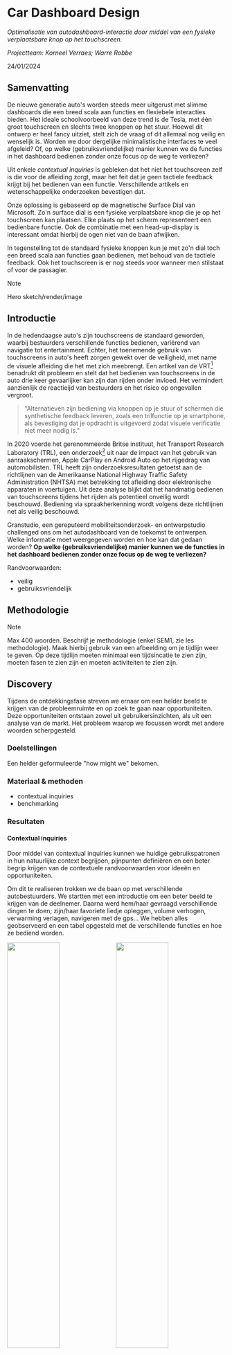 # Car Dashboard Design
*Optimalisatie van autodashboard-interactie door middel van een fysieke verplaatsbare knop op het touchscreen.* 

*Projectteam: Korneel Verraes; Warre Robbe*

24/01/2024

## Samenvatting
De nieuwe generatie auto's worden steeds meer uitgerust met slimme dashboards die een breed scala aan functies en flexiebele interacties bieden. Het ideale schoolvoorbeeld van deze trend is de Tesla, met één groot touchscreen en slechts twee knoppen op het stuur. Hoewel dit ontwerp er heel fancy uitziet, stelt zich de vraag of dit allemaal nog veilig en wenselijk is. Worden we door dergelijke minimalistische interfaces te veel afgeleid? Of, op welke (gebruiksvriendelijke) manier kunnen we de functies in het dashboard bedienen zonder onze focus op de weg te verliezen?

Uit enkele *contextual inquiries* is gebleken dat het niet het touchscreen zelf is die voor de afleiding zorgt, maar het feit dat je geen tactiele feedback krijgt bij het bedienen van een functie. Verschillende artikels en wetenschappelijke onderzoeken bevestigen dat.

Onze oplossing is gebaseerd op de magnetische Surface Dial van Microsoft. Zo'n surface dial is een fysieke verplaatsbare knop die je op het touchscreen kan plaatsen. Elke plaats op het scherm representeert een bedienbare functie. Ook de combinatie met een head-up-display is interessant omdat hierbij de ogen niet van de baan afwijken. 

In tegenstelling tot de standaard fysieke knoppen kun je met zo'n dial toch een breed scala aan functies gaan bedienen, met behoud van de tactiele feedback. Ook het touchscreen is er nog steeds voor wanneer men stilstaat of voor de passagier.

> [!NOTE]
> Hero sketch/render/image

## Introductie

In de hedendaagse auto's zijn touchscreens de standaard geworden, waarbij bestuurders verschillende functies bedienen, variërend van navigatie tot entertainment. Echter, het toenemende gebruik van touchscreens in auto's heeft zorgen gewekt over de veiligheid, met name de visuele afleiding die het met zich meebrengt. Een artikel van de VRT[^1] benadrukt dit probleem en stelt dat het bedienen van touchscreens in de auto drie keer gevaarlijker kan zijn dan rijden onder invloed. Het vermindert aanzienlijk de reactieijd van bestuurders en het risico op ongevallen vergroot.

> "Alternatieven zijn bediening via knoppen op je stuur of schermen die synthetische feedback leveren, zoals een trilfunctie op je smartphone, als bevestiging dat je opdracht is uitgevoerd zodat visuele verificatie niet meer nodig is."

In 2020 voerde het gerenommeerde Britse instituut, het Transport Research Laboratory (TRL), een onderzoek[^2] uit naar de impact van het gebruik van aanraakschermen, Apple CarPlay en Android Auto op het rijgedrag van automobilisten. TRL heeft zijn onderzoeksresultaten getoetst aan de richtlijnen van de Amerikaanse National Highway Traffic Safety Administration (NHTSA) met betrekking tot afleiding door elektronische apparaten in voertuigen. Uit deze analyse blijkt dat het handmatig bedienen van touchscreens tijdens het rijden als potentieel onveilig wordt beschouwd. Bediening via spraakherkenning wordt volgens deze richtlijnen net als veilig beschouwd.

Granstudio, een gereputeerd mobiliteitsonderzoek- en ontwerpstudio challenged ons om het autodashboard van de toekomst te ontwerpen. Welke informatie moet weergegeven worden en hoe kan dat gedaan worden? **Op welke (gebruiksvriendelijke) manier kunnen we de functies in het dashboard bedienen zonder onze focus op de weg te verliezen?**

Randvoorwaarden:
- veilig
- gebruiksvriendelijk

## Methodologie
> [!NOTE]
> Max 400 woorden. Beschrijf je methodologie (enkel SEM1, zie les methodologie). Maak hierbij gebruik van een afbeelding om je tijdlijn weer te geven. Op deze tijdlijn moeten minimaal een tijdsincatie te zien zijn, moeten fasen te zien zijn en moeten activiteiten te zien zijn.

## Discovery
Tijdens de ontdekkingsfase streven we ernaar om een helder beeld te krijgen van de probleemruimte en op zoek te gaan naar opportuniteiten. Deze opportuniteiten ontstaan zowel uit gebruikersinzichten, als uit een analyse van de markt. Het probleem waarop we focussen wordt met andere woorden scherpgesteld.
### Doelstellingen
Een helder geformuleerde "how might we" bekomen.
### Materiaal & methoden
- contextual inquiries
- benchmarking
### Resultaten
#### Contextual inquiries
Door middel van contextual inquiries kunnen we huidige gebruikspatronen in hun natuurlijke context begrijpen, pijnpunten definiëren en een beter begrip krijgen van de contextuele randvoorwaarden voor ideeën en opportuniteiten.

Om dit te realiseren trokken we de baan op met verschillende autobestuurders. We startten met een introductie om een beter beeld te krijgen van de deelnemer. Daarna werd hem/haar gevraagd verschillende dingen te doen; zijn/haar favoriete liedje opleggen, volume verhogen, verwarming verlagen, navigeren met de gps... We hebben alles geobserveerd en een tabel opgesteld met de verschillende functies en hoe ze bediend worden.

<p>
  <img src="https://github.com/korneelverraes/tussentijds-rapport/assets/88773280/8aae7aa7-7bcd-4c1c-bbfc-2a0e0ae37a1a" width="49%"/>
  <img src="https://github.com/korneelverraes/tussentijds-rapport/assets/88773280/e852cd28-31a8-4f7b-8c11-9bdf23cd5b85" width="49%"/>
</p>

||Buttons on steering wheel|Physical buttons|Touchscreen|Voice commands|
|---:|:---:|:---:|:---:|:---:|
|Volume|X|X - X|
|Air conditioning||X|X - X - X|
|Seat heating||X|X - X - X|
|Steering wheel heating|||X - X|
|Navigation|||X - X|X - X|
|Music|||X - X - X|X - X|
|Answering calls|||X - X - X|
|Start calls|||X - X|X|

#### Benchmarking
Om de markt te analyseren maken we gebruik van benchmarking omdat heel veel designkeuzes al succesvol zijn opgelost door anderen. Je hoeft niet alles opnieuw te onderzoeken, maar door bestaande oplossingen aandachtig te bestuderen kunnen we focussen op meer belangrijke onbekende factoren.

Het probleem werd opgesplitst in twee fundamentele deelproblemen. Hoe kunnen we informatie weergeven en hoe kunnen we bepaalde functies bedienen? Voor beide werden de voor- en nadelen op een rijtje gezet. Daarna werd alles samengegoten in een overzichtelijke problem-solution matrix.

<p>
  <img src="https://github.com/korneelverraes/tussentijds-rapport/assets/88773280/bbfada7e-b3ca-40c8-96b6-b0b40c4434f0" width="49%"/>
  <img src="https://github.com/korneelverraes/tussentijds-rapport/assets/88773280/4d45a730-82ee-462b-829c-040572d9b47c" width="49%"/>
</p>

<img src="https://github.com/korneelverraes/tussentijds-rapport/assets/88773280/1f392304-7c29-4ec8-93da-6fe266cbce7e"/>

### Conclusies & implicaties
De afleiding wordt niet veroorzaakt door het touchscreen zelf maar door het gebrek aan tactiele feedback bij het bedienen van het scherm. Je moet visueel verifiëren wat je gedaan hebt en of je het juist gedaan hebt. Verder genieten knoppen op het stuur en bediening via het touchscreen de voorkeur van gebruikers, gevolgd door fysieke knoppen en stembediening.

Head-Up Displays (HUDs) die in de voorruit of op het onderste zwarte band worden geplaatst, tonen informatie zonder dat de bestuurder zijn ogen van de baan hoeft te halen, wat de veiligheid bevordert. Deze displays kunnen echter moeilijk zichtbaar zijn bij zonnig weer. 3D-schermen en hologrammen bieden een goede ervaring en een grote aanpasbaarheid, maar zijn over het algemeen kostbaarder en complexer. Augmented reality-schermen combineren digitale informatie met de echte wereld, wat de navigatie- en veiligheidskenmerken verbetert, hoewel ze mogelijk een leercurve vereisen voor bestuurders. Traditionele schermen, hoewel kosteneffectief en vertrouwd, kunnen de aandacht van de weg afleiden. Fysieke knoppen en knoppen op het stuur geven prioriteit aan tastbare feedback en minimale afleiding, terwijl aanraakschermen en spraakbesturing veelzijdigheid bieden, maar mogelijk ten koste gaan van de veiligheid. Context, compatibiliteit en de leercurve zijn ook belangrijke factoren om in overweging te nemen.

**Hoe kunnen we een dial en een HUD gebruiken om afgeleide bestuurders gefocust te houden op de weg terwijl ze interageren met het dashboard?**

## Definition
In de definitiefase geven we vorm aan de oplossingen die we dit jaar zullen uitwerken. Gebruikmakend van het eerder gedefinieerde probleem, onderzoeken we mogelijke oplossingen om zo een weloverwogen conceptkeuze te maken. Dit concept dient dan als basis voor verdere ontwikkeling in het tweede semester.
### Doelstellingen
Tot een conceptueel ontwerp komen.
- thematische schets
- storyboard
- quick-and-dirty prototype
### Materiaal & methoden
- sensorial boards
- kartonnen prototypes
- gebruikersinterviews
- gebruikerstesten
### Resultaten
#### Dial
Door het uitvoeren van concepttesten kunnen we ons concept evalueren met echte gebruikers. Hierdoor kunnen we ook het gedrag van de gebruiker tijdens de interactie observeren en analyseren.

Het doel van deze concepttest is een conceptueel ontwerp te hebben voor onze dial. Welke grootte? Welke vorm? Welk materiaal? Na een korte introductie gaven we elke deelnemer een stuk klei/plasticine. We gaven hen de opdracht om hun ideale dial te ontwerpen en hierbij te variëren in vorm, grootte, afwerking... Hierbij moest de focus op het praktische aspect liggen, minder op het esthetische. Nadat elke deelnemer zijn of haar ideale dial gemaakt had gingen we over naar het tweede deel van de test. We ontwikkelden drie sensorial boards: 6 verschillende groottes, 9 vormvarianten en 6 verschillende materialen. Elke deelnemer kreeg de kans elk bord te exploreren door aan de verschillende modellen te voelen. Per bord moesten de deelnemers hun voorkeur weergeven in een top 3. Alle ruwe data van deze testen werd verzameld door middel van gebruikersformulieren.

<p>
  <img src="https://github.com/korneelverraes/tussentijds-rapport/assets/88773280/be6cc5d6-7650-431e-9ba6-cfa813c49f62" width="49%"/>
  <img src="https://github.com/korneelverraes/tussentijds-rapport/assets/88773280/0cb97803-6960-4495-a09b-ec6937142b72" width="49%"/>
</p>

<p>
  <img src="https://github.com/korneelverraes/tussentijds-rapport/assets/88773280/fbff5f1c-9422-4b96-bba5-be57ad6b838f" width="33%"/>
  <img src="https://github.com/korneelverraes/tussentijds-rapport/assets/88773280/c91aef7e-3df0-4721-a1b1-54d7d1c045e5" width="33%"/>
  <img src="https://github.com/korneelverraes/tussentijds-rapport/assets/88773280/c19bb943-af3f-46c2-a78b-8dfcc9e7fd3e" width="33%"/>
</p>
  
<p>
  <img src="https://github.com/korneelverraes/tussentijds-rapport/assets/88773280/3b04e2db-3944-436a-a286-f12fd0ff7720" width="24.5%"/>
  <img src="https://github.com/korneelverraes/tussentijds-rapport/assets/88773280/e968982e-3144-466e-a84e-1ee76f731413" width="24.5%"/>
  <img src="https://github.com/korneelverraes/tussentijds-rapport/assets/88773280/2d331046-e235-418d-8396-5f38a1292f60" width="24.5%"/>
  <img src="https://github.com/korneelverraes/tussentijds-rapport/assets/88773280/f1c3d883-f741-44cd-900d-0132655e38f1" width="24.5%"/>
</p>

Na de test werden alle formulieren verzameld en geanalyseerd. De resultaten van de opgestelde top 3's werden samengegoten in een scoringsmatrix. Prototypes op plaats 1 kregen een score +3, prototypes op plaats 2 kregen een score +2 en prototypes op plaats 3 kregen een score +1. Prototypes waar deelnemers helemaal geen voorkeur voor hadden, kregen een -1. Door de scores voor elk model van alle deelnemers bij elkaar op te tellen, hebben we een eindscore afgeleid. Een hogere eindscore duidde op een gunstigere ervarging.

<p>
  <img src="https://github.com/korneelverraes/tussentijds-rapport/assets/88773280/348c23b9-6e23-4900-8787-b12fc81ce1e6" width="33%"/>
  <img src="https://github.com/korneelverraes/tussentijds-rapport/assets/88773280/c16e7c17-2c84-457e-9042-17f55a3d69b9" width="33%"/>
  <img src="https://github.com/korneelverraes/tussentijds-rapport/assets/88773280/9bc380f4-f2a0-4127-b423-ec461c858998" width="33%"/>
</p>

#### User interface
Uit de eindscores van de eerste gebruikerstesten konden we met de - volgens de eerste gebruikerstesten - meest ideale dialvorm opnieuw naar de gebruiker trekken. Deze keer werd bewust gekozen voor nieuwe testpersonen. Door het kiezen van nieuwe testpersonen kunnen er nieuwe visies ontstaan en kunnen we ook al dan niet bevestigd krijgen of de gebruiker ons concept begrijpt.
Het doel van deze tweede gebruikerstest is het kiezen van een interface waarmee we in het tweede semester aan de slag kunnen om een werkend interface te kunnen maken die start vanuit de bediening van de dial. Met deze test richten we ons op de conceptuele interactie van de dial en een interface en de functies die de dial moet kunnen bedienen, in het tweede semester gaan we die functioneel en interactief op punt gaan zetten.
Aan de hand van drie schermgroottes gevisualiseerd op dibond (een glad aluminium-kunsstofplaat), zes verschillende interfaces geprint op papier, een werkend interactie-interface gemaakt in Figma en natuurlijk de dial trokken we naar de gebruiker.
Na een korte toelichting van het concept volgden er enkele positieve reacties op het concept en kwamen er enkele interessante opmerkingen. Daarnaast mocht iedereen kiezen tussen drie schermgroottes, wel met de functie van de dial in hun achterhoofd.
Ze kregen ook zes interfaces voorgeschoteld waarvan ze een top drie mochten maken en eventueel een interface als onbruikbaar voor het concept markeren.
<p>
  <img src="https://github.com/korneelverraes/tussentijds-rapport/assets/154961545/bbf31e88-9f21-40d6-b807-d79c55053d1c" width="33%"/>
  <img src="https://github.com/korneelverraes/tussentijds-rapport/assets/154961545/8d309d77-48e4-4fa9-9264-1b4596134879" width="33%"/>
  <img src="https://github.com/korneelverraes/tussentijds-rapport/assets/154961545/5d88d351-e011-4a49-9bc2-1caf032941dd" width="33%"/>
</p>

<p>
  <img src="https://github.com/korneelverraes/tussentijds-rapport/assets/154961545/2ce8c67c-8c63-42d6-ad18-1f08af2c26ce" width="33%"/>
  <img src="https://github.com/korneelverraes/tussentijds-rapport/assets/154961545/11bf6835-41e6-42b0-a461-ed3afd08450f" width="33%"/>
  <img src="https://github.com/korneelverraes/tussentijds-rapport/assets/154961545/367ee800-9be0-4f4e-aaca-302484eb9e2f" width="33%"/>
</p>

Uit de test bleek dat het volgende interface als het meest aangenaam, modern, intuïtief en gebruiksvriendelijk aanvoelt.
<p>
  <img src="https://github.com/korneelverraes/tussentijds-rapport/assets/154961545/ae366eeb-a956-4330-a032-dcf6c77f496e"/>
</p>
Als schermgrootte werd de mediummaat als meest ideaal aangegeven.
Als we de testpersonen vroegen naar welke functie's voor hen het belangrijkste zijn en waarom, kwamen er vooral de standaardfuncties naar boven zoals temperatuurregeling, muziek, volume en gps.

<img width="738" alt="user tijdens gebruik" src="https://github.com/korneelverraes/tussentijds-rapport/assets/154961545/62c4561d-bfc4-4668-9827-9c784b2e44a1">


### Conclusies & implicaties
Uit de klei-test blijkt dat gebruikers een voorkeur hadden voor kleinere knoppen, echter vermelden een aantal deelnemers dat hun voorkeur gaat naar een knop met voldoende volume en grip. De groottes variëren niet zo heel veel, maar de vormen wel, gaande van klassieke cilinders tot schuivers en bolvormige knoppen. Een interessant suggestie is een conische knop met het smallere oppervlak op het scherm. Dit zorgt niet enkel voor een betere grip maar geeft ook het signaal aan de gebruiker dat de knop verplaatst kan worden. Uit de scoringsmatrix blijkt dat een knop met een diameter van 60 mm en een hoogte van 20 mm het meest geschikt is, ook de licht hogere dial werd positief bevonden. Daarnaast gaat de voorkeur qua vorm naar een gegolfde contour. Op vlak van materiaal preferen de deelnemers een licht indrukbaar materiaal, maar ook de ruwere materialen vallen in de smaak.

Samengevat:
- conische vorm
- diameter 55 mm
- hoogte 30 mm
- geribbelde contour
- rubberachtig materiaal (nog te exploreren via 3D-printen)

Uit de interfacetest blijkt dat gebruikers graag een modern en intuïtief touchscreen hebben. De interactie met de dial moet niet noodzakelijk visueel verduidelijkt worden. Volgens de gebruikers is het slechts een gewoontekwestie om de interactie met de dial en het scherm te begrijpen.
Het is wel noodzakelijk dat het touchscreen niet te klein is om gemakkelijk met de dial te kunnen interageren op verschillende plaatsen op het scherm.
De dial moet ook naast het scherm bedienbaar zijn zodat je niet met heel je arm tot aan het scherm telkens dient te strekken. Het is ook belangrijk rekening te houden met verschillende armlengtes, er dus voor zorgen dat het scherm niet te ver zit en gericht is naar de bestuurder.

> [!NOTE]
> Definieer de belangrijkste designbeslissingen (van deel user interface)

## Bill of materials
> [!NOTE]
> aanvullen
- touchscreen (oude tablet)
- werkende interface
- rotary encoder
- rond lcd schermpje inclusief RPI (HyperPixel 2.1 Round)

## Kritische reflectie
> [!NOTE]
> Max. 500 woorden
> iets over nog een gebruikerstest met vibratie van de knop

## Bijlagen

## Bronnen
[^1]: Beeckman, H. (2021, 11 maart). *Aanraakschermen in je auto bedienen drie keer gevaarlijker dan rijden onder invloed: “Europese regels nodig”.* VRTNWS. https://www.vrt.be/vrtnws/nl/2021/03/11/aanraakschermen-in-je-auto-bedienen-drie-keer-gevaarlijker-dan-r/
[^2]: TRL (2019, 15 april). *Distracted Driving Evidence Has Fallen Behind the Latest Technological Changes.* TRL. https://www.trl.co.uk/news/distracted-driving-evidence-has-fallen-behind-the-latest-technological-changes
